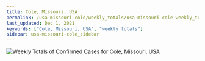 ```yaml
---
title: Cole, Missouri, USA
permalink: /usa-missouri-cole/weekly_totals/usa-missouri-cole-weekly_totals.html
last_updated: Dec 1, 2021
keywords: ["Cole, Missouri, USA", "weekly totals"]
sidebar: usa-missouri-cole_sidebar
---
```


![Weekly Totals of Confirmed Cases for Cole, Missouri, USA](/covid_tracker/images/graphs/usa-missouri-cole-weekly_totals_graph.png)
